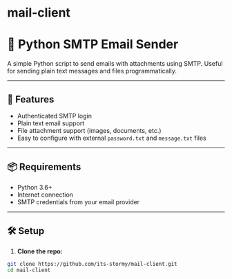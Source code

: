 # mail-client
# 📧 Python SMTP Email Sender

A simple Python script to send emails with attachments using SMTP. Useful for sending plain text messages and files programmatically.

---

## 🔧 Features

- Authenticated SMTP login
- Plain text email support
- File attachment support (images, documents, etc.)
- Easy to configure with external `password.txt` and `message.txt` files

---

## 📦 Requirements

- Python 3.6+
- Internet connection
- SMTP credentials from your email provider

---

## 🛠 Setup

1. **Clone the repo:**

```bash
git clone https://github.com/its-stormy/mail-client.git
cd mail-client
